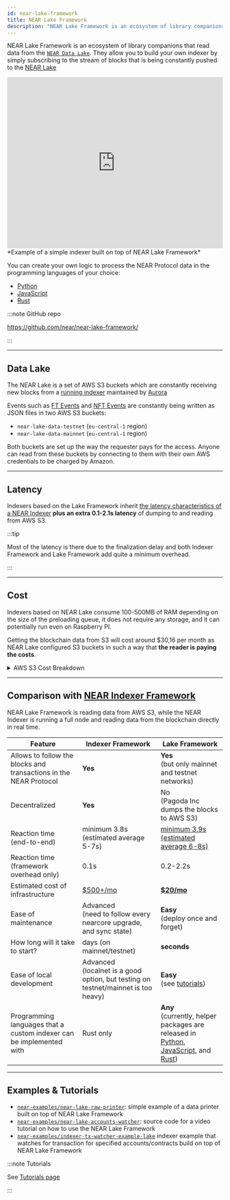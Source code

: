 ```yaml
---
id: near-lake-framework
title: NEAR Lake Framework
description: "NEAR Lake Framework is an ecosystem of library companions to NEAR Lake. They allow you to build your own indexer that subscribes to the stream of blocks from the NEAR Lake data source and create your own logic to process the NEAR Protocol data in the programming languages of your choice (at the moment, there are implementations in Python, JavaScript, and Rust)."
---
```


NEAR Lake Framework is an ecosystem of library companions that read data from the [`NEAR Data Lake`](#data-lake). They allow you to build your own indexer by simply subscribing to the stream of blocks that is being constantly pushed to the [NEAR Lake](#data-lake)

<iframe
 width="100%"
 height="400px"
 src="https://www.youtube.com/embed/GsF7I93K-EQ"
 title="NEAR Lake Indexer"
 frameborder="0" allow="accelerometer; autoplay; clipboard-write; encrypted-media; gyroscope; picture-in-picture"
 allowfullscreen>
</iframe>
*Example of a simple indexer built on top of NEAR Lake Framework*

You can create your own logic to process the NEAR Protocol data in the programming languages of your choice:
- [Python](http://pypi.org/project/near-lake-framework)
- [JavaScript](https://github.com/near/near-lake-framework-js)
- [Rust](https://crates.io/crates/near-lake-framework)

:::note GitHub repo

https://github.com/near/near-lake-framework/

:::

---

## Data Lake

The NEAR Lake is a set of AWS S3 buckets which are constantly receiving new blocks from a [running indexer](https://github.com/aurora-is-near/near-lake-indexer) maintained by [Aurora](https://aurora.dev)

Events such as [FT Events](https://github.com/near/NEPs/tree/master/neps/nep-0300.md) and [NFT Events](https://github.com/near/NEPs/tree/master/neps/nep-0256.md) are constantly being written as JSON files in two AWS S3 buckets:

- `near-lake-data-testnet` (`eu-central-1` region)
- `near-lake-data-mainnet` (`eu-central-1` region)

Both buckets are set up the way the requester pays for the access. Anyone can read from these buckets by connecting to them with their own AWS credentials to be charged by Amazon.

---

## Latency

Indexers based on the Lake Framework inherit [the latency characteristics of a NEAR Indexer](https://github.com/near/nearcore/tree/master/chain/indexer) **plus an extra 0.1-2.1s latency** of dumping to and reading from AWS S3.

:::tip

Most of the latency is there due to the finalization delay and both Indexer Framework and Lake Framework add quite a minimum overhead.

:::

---

## Cost

Indexers based on NEAR Lake consume 100-500MB of RAM depending on the size of the preloading queue, it does not require any storage, and it can potentially run even on Raspberry PI.

Getting the blockchain data from S3 will cost around $30,16 per month as NEAR Lake configured S3 buckets in such a way that **the reader is paying the costs**.

<details>

<summary> AWS S3 Cost Breakdown </summary>

Assuming NEAR Protocol produces 1 block every 600ms, on a full day the network can create up to 144000 blocks (86400s / 600ms per block).

According to the [Amazon S3 prices](https://aws.amazon.com/s3/pricing/?nc1=h_ls) `list` requests are charged for $0.005 per 1000 requests and `get` is charged for $0.0004 per 1000 requests.

Calculations (assuming we are following the tip of the network all the time):

```
144000 blocks per day * 10 requests for each block / 1000 requests * $0.0004 per 1k requests = $0.576 * 30 days = $17.20
```

**Note:** 10 requests for each block means we have 9 shards (1 file for common block data and 9 separate files for each shard)

And a number of `list` requests we need to perform for 30 days:

```
144000 blocks per day / 1000 requests * $0.005 per 1k list requests = $0.72 * 30 days = $21.60

$17,20 + $21,60 = $30,16
```

</details>

---

## Comparison with [NEAR Indexer Framework](https://github.com/near/nearcore/tree/master/chain/indexer)

NEAR Lake Framework is reading data from AWS S3, while the NEAR Indexer is running a full node and reading data from the blockchain directly in real time.

Feature | Indexer Framework | Lake Framework
------- | ----------------- | --------------
Allows to follow the blocks and transactions in the NEAR Protocol | **Yes** | **Yes**<br />(but only mainnet and testnet networks)
Decentralized | **Yes** | No<br />(Pagoda Inc dumps the blocks to AWS S3)
Reaction time (end-to-end) | minimum 3.8s (estimated average 5-7s) | [minimum 3.9s (estimated average 6-8s)](#latency)
Reaction time (framework overhead only) | 0.1s | 0.2-2.2s
Estimated cost of infrastructure | [$500+/mo](https://near-nodes.io/rpc/hardware-rpc) | [**$20/mo**](#cost)
Ease of maintenance | Advanced<br />(need to follow every nearcore upgrade, and sync state) | **Easy**<br />(deploy once and forget)
How long will it take to start? | days (on mainnet/testnet) | **seconds**
Ease of local development | Advanced<br />(localnet is a good option, but testing on testnet/mainnet is too heavy) | **Easy**<br />(see [tutorials](./tutorials/near-lake-state-changes-indexer.md))
Programming languages that a custom indexer can be implemented with | Rust only | **Any**<br />(currently, helper packages are released in [Python](http://pypi.org/project/near-lake-framework), [JavaScript](https://www.npmjs.com/package/near-lake-framework), and [Rust](https://crates.io/crates/near-lake-framework))

---

## Examples & Tutorials

- [`near-examples/near-lake-raw-printer`](https://github.com/near-examples/near-lake-raw-printer): simple example of a data printer built on top of NEAR Lake Framework
- [`near-examples/near-lake-accounts-watcher`](https://github.com/near-examples/near-lake-accounts-watcher): source code for a video tutorial on how to use the NEAR Lake Framework
- [`near-examples/indexer-tx-watcher-example-lake`](https://github.com/near-examples/indexer-tx-watcher-example-lake) indexer example that watches for transaction for specified accounts/contracts build on top of NEAR Lake Framework

:::note Tutorials

See [Tutorials page](./tutorials/near-lake-state-changes-indexer.md)

:::
